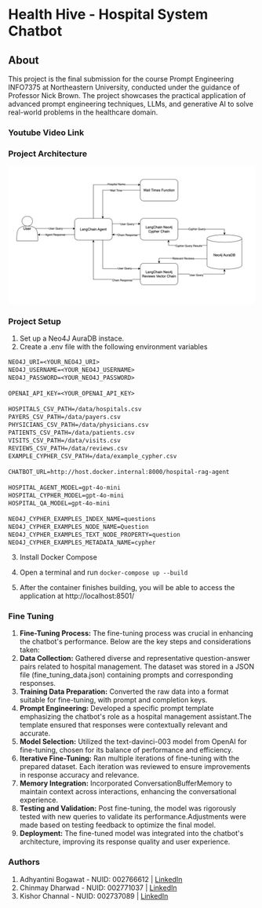 

# Health Hive - Hospital System Chatbot

## About
This project is the final submission for the course Prompt Engineering INFO7375 at Northeastern University, conducted under the guidance of Professor Nick Brown. The project showcases the practical application of advanced prompt engineering techniques, LLMs, and generative AI to solve real-world problems in the healthcare domain.

### Youtube Video Link

### Project Architecture
 ![Architecture](https://github.com/ChannalKishor/Prompt-Engineering-FInal---Hospital-System-Chatbot/blob/main/Project_Architecture.png)

### Project Setup
1. Set up a Neo4J AuraDB instace. 
2. Create a .env file with the following environment variables

```
NEO4J_URI=<YOUR_NEO4J_URI>
NEO4J_USERNAME=<YOUR_NEO4J_USERNAME>
NEO4J_PASSWORD=<YOUR_NEO4J_PASSWORD>

OPENAI_API_KEY=<YOUR_OPENAI_API_KEY>

HOSPITALS_CSV_PATH=/data/hospitals.csv
PAYERS_CSV_PATH=/data/payers.csv
PHYSICIANS_CSV_PATH=/data/physicians.csv
PATIENTS_CSV_PATH=/data/patients.csv
VISITS_CSV_PATH=/data/visits.csv
REVIEWS_CSV_PATH=/data/reviews.csv
EXAMPLE_CYPHER_CSV_PATH=/data/example_cypher.csv

CHATBOT_URL=http://host.docker.internal:8000/hospital-rag-agent

HOSPITAL_AGENT_MODEL=gpt-4o-mini
HOSPITAL_CYPHER_MODEL=gpt-4o-mini
HOSPITAL_QA_MODEL=gpt-4o-mini

NEO4J_CYPHER_EXAMPLES_INDEX_NAME=questions
NEO4J_CYPHER_EXAMPLES_NODE_NAME=Question
NEO4J_CYPHER_EXAMPLES_TEXT_NODE_PROPERTY=question
NEO4J_CYPHER_EXAMPLES_METADATA_NAME=cypher
```

3. Install Docker Compose
4. Open a terminal and run 
   ``` docker-compose up --build ```

5. After the container finishes building, you will be able to access the application at http://localhost:8501/


### Fine Tuning
1. **Fine-Tuning Process:** The fine-tuning process was crucial in enhancing the chatbot's performance. Below are the key steps and considerations taken:
2. **Data Collection:** Gathered diverse and representative question-answer pairs related to hospital management. The dataset was stored in a JSON file (fine_tuning_data.json) containing prompts and corresponding responses.
3. **Training Data Preparation:** Converted the raw data into a format suitable for fine-tuning, with prompt and completion keys.
4. **Prompt Engineering:** Developed a specific prompt template emphasizing the chatbot's role as a hospital management assistant.The template ensured that responses were contextually relevant and accurate.
5. **Model Selection:** Utilized the text-davinci-003 model from OpenAI for fine-tuning, chosen for its balance of performance and efficiency.
6. **Iterative Fine-Tuning:** Ran multiple iterations of fine-tuning with the prepared dataset.
Each iteration was reviewed to ensure improvements in response accuracy and relevance.
7. **Memory Integration:** Incorporated ConversationBufferMemory to maintain context across interactions, enhancing the conversational experience.
8. **Testing and Validation:** Post fine-tuning, the model was rigorously tested with new queries to validate its performance.Adjustments were made based on testing feedback to optimize the final model.
9. **Deployment:** The fine-tuned model was integrated into the chatbot's architecture, improving its response quality and user experience.

### Authors
 1. Adhyantini Bogawat - NUID: 002766612 | [LinkedIn](https://www.linkedin.com/in/adhyantini-bogawat/) 
 2. Chinmay Dharwad - NUID: 002771037 | [LinkedIn](https://www.linkedin.com/in/chinmay-dharwad-476092128/)
 3. Kishor Channal - NUID: 002737089 | [LinkedIn](https://www.linkedin.com/in/kishorchannal/)   
